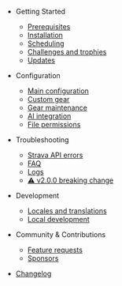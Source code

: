 - Getting Started
  - [Prerequisites](getting-started/prerequisites.md "Statistics for Strava | Prerequisites")
  - [Installation](getting-started/installation.md "Statistics for Strava | Installation")
  - [Scheduling](getting-started/scheduling.md "Statistics for Strava | Scheduling")
  - [Challenges and trophies](getting-started/challenges-and-trophies.md "Statistics for Strava | Challenges and trophies")
  - [Updates](getting-started/updates.md "Statistics for Strava | Updates")

- Configuration

  - [Main configuration](configuration/main-configuration.md "Statistics for Strava | Main configuration")
  - [Custom gear](configuration/custom-gear.md "Statistics for Strava | Custom gear")
  - [Gear maintenance](configuration/gear-maintenance.md "Statistics for Strava | Gear maintenance")
  - [AI integration](configuration/ai-integration.md "Statistics for Strava | AI integration")
  - [File permissions](configuration/file-permissions.md "Statistics for Strava | File permissions")
  
- Troubleshooting

  - [Strava API errors](troubleshooting/strava-api-errors.md "Statistics for Strava | Strava API errors")
  - [FAQ](troubleshooting/faq.md "Statistics for Strava | FAQ")
  - [Logs](troubleshooting/logs.md "Statistics for Strava | Logs")
  - [:warning: v2.0.0 breaking change](troubleshooting/v2-breaking-change.md "Statistics for Strava | v2.0.0 Breaking change")

- Development

  - [Locales and translations](development/locales-and-translations.md "Statistics for Strava | Locales and translations")
  - [Local development](development/local-development.md "Statistics for Strava | Local development")

- Community & Contributions

  - [Feature requests](community/feature-requests.md "Statistics for Strava | Feature requests")
  - [Sponsors](community/sponsors.md "Statistics for Strava | Sponsors")
  
- [Changelog](changelog.md "Statistics for Strava | Changelog")